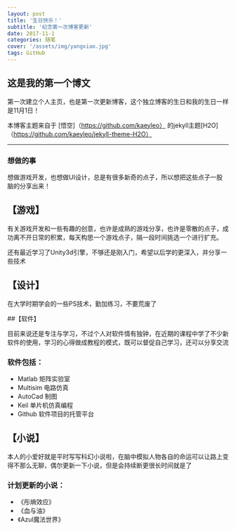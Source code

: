 ```yaml
---
layout: post
title: '生日快乐！'
subtitle: '纪念第一次博客更新'
date: 2017-11-1
categories: 随笔
cover: '/assets/img/yangxiao.jpg'
tags: GitHub
---
```




## 这是我的第一个博文

第一次建立个人主页，也是第一次更新博客，这个独立博客的生日和我的生日一样是11月1日！

本博客主题来自于 [悟空]（https://github.com/kaeyleo） 的jekyll主题[H2O]（https://github.com/kaeyleo/jekyll-theme-H2O）

---
### 想做的事
想做游戏开发，也想做UI设计，总是有很多新奇的点子，所以想把这些点子一股脑的分享出来！

## 【游戏】

有关游戏开发和一些有趣的创意，也许是成熟的游戏分享，也许是零散的点子，成功离不开日常的积累，每天构思一个游戏点子，隔一段时间挑选一个进行扩充。

还有最近学习了Unity3d引擎，不够还是刚入门，希望以后学的更深入，并分享一些技术

## 【设计】

在大学时期学会的一些PS技术，勤加练习，不要荒废了

##【软件】

目前来说还是专注与学习，不过个人对软件情有独钟，在近期的课程中学了不少新软件的使用，学习的心得做成教程的模式，既可以督促自己学习，还可以分享交流
### 软件包括：
- Matlab 矩阵实验室
- Multisim 电路仿真
- AutoCad 制图
- Keil 单片机仿真编程
- Github 软件项目的托管平台

## 【小说】

本人的小爱好就是平时写写科幻小说啦，在脑中模拟人物各自的命运可以让路上变得不那么无聊，偶尔更新一下小说，但是会持续断更很长时间就是了
### 计划更新的小说：
- 《彤熵效应》
- 《血与油》
- 《Azul魔法世界》
